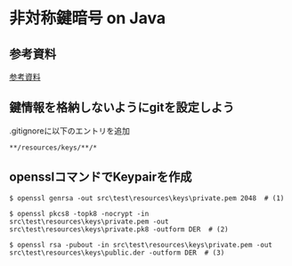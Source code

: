 非対称鍵暗号 on Java
===

## 参考資料

[参考資料](https://terasolunaorg.github.io/guideline/5.1.1.RELEASE/ja/Security/Encryption.html#id15)

## 鍵情報を格納しないようにgitを設定しよう

.gitignoreに以下のエントリを追加

```txt: .gitignore
**/resources/keys/**/*

```

## opensslコマンドでKeypairを作成

```
$ openssl genrsa -out src\test\resources\keys\private.pem 2048  # (1)

$ openssl pkcs8 -topk8 -nocrypt -in src\test\resources\keys\private.pem -out src\test\resources\keys\private.pk8 -outform DER  # (2)

$ openssl rsa -pubout -in src\test\resources\keys\private.pem -out src\test\resources\keys\public.der -outform DER  # (3)

```


